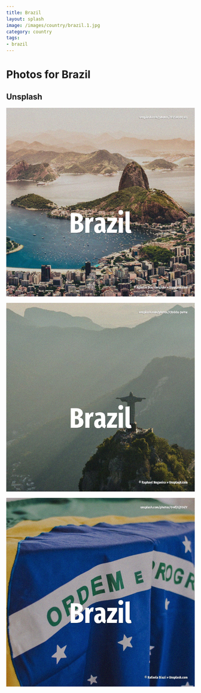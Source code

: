 ```yaml
---
title: Brazil
layout: splash
image: /images/country/brazil.1.jpg
category: country
tags:
- brazil
---
```

# Photos for Brazil

## Unsplash

![Brazil](/images/country/brazil.1.jpg)

![Brazil](/images/country/brazil.2.jpg)

![Brazil](/images/country/brazil.3.jpg)